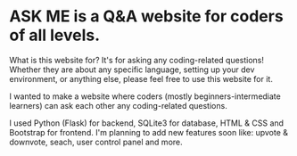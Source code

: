 # ASK ME is a Q&A website for coders of all levels.

What is this website for?
It's for asking any coding-related questions! Whether they are about any specific language, setting up your dev environment, or anything else, please feel free to use this website for it.

I wanted to make a website where coders (mostly beginners-intermediate learners) can ask each other any coding-related questions.

I used Python (Flask) for backend, SQLite3 for database, HTML & CSS and Bootstrap for frontend. I'm planning to add new features soon like: upvote & downvote, seach, user control panel and more.

